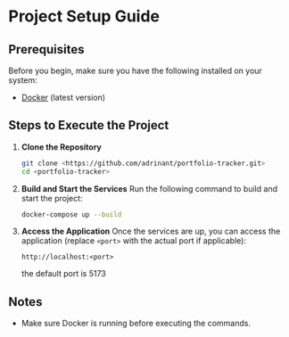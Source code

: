# Project Setup Guide

## Prerequisites

Before you begin, make sure you have the following installed on your system:

- [Docker](https://www.docker.com/) (latest version)

## Steps to Execute the Project

1. **Clone the Repository**
   ```bash
   git clone <https://github.com/adrinant/portfolio-tracker.git>
   cd <portfolio-tracker>
   ```

2. **Build and Start the Services**
   Run the following command to build and start the project:
   ```bash
   docker-compose up --build
   ```

3. **Access the Application**
   Once the services are up, you can access the application (replace `<port>` with the actual port if applicable):
   ```
   http://localhost:<port>
   ```
   the default port is 5173

## Notes
- Make sure Docker is running before executing the commands.